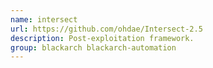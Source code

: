 ```yaml
---
name: intersect
url: https://github.com/ohdae/Intersect-2.5
description: Post-exploitation framework.
group: blackarch blackarch-automation
---
```


